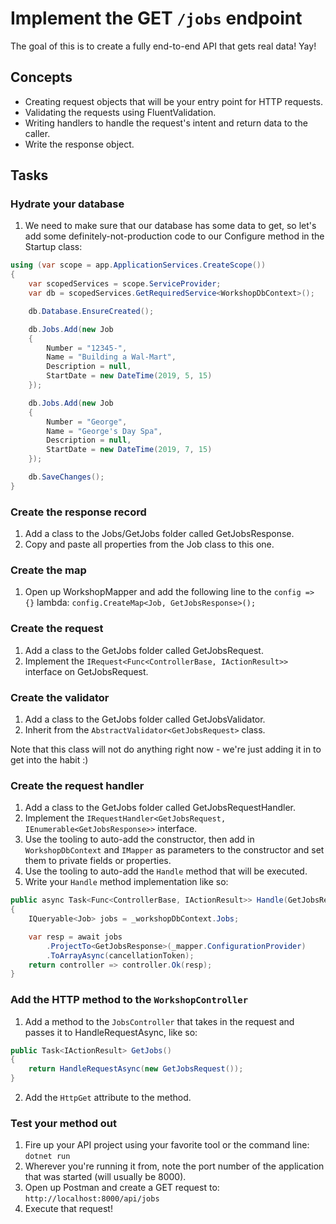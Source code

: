 # Implement the GET `/jobs` endpoint

The goal of this is to create a fully end-to-end API that gets real data! Yay!

## Concepts

- Creating request objects that will be your entry point for HTTP requests. 
- Validating the requests using FluentValidation.
- Writing handlers to handle the request's intent and return data to the caller.
- Write the response object.

## Tasks

### Hydrate your database

1. We need to make sure that our database has some data to get, so let's add some definitely-not-production code to our Configure method in the Startup class:

```csharp
using (var scope = app.ApplicationServices.CreateScope())
{
    var scopedServices = scope.ServiceProvider;
    var db = scopedServices.GetRequiredService<WorkshopDbContext>();

    db.Database.EnsureCreated();

    db.Jobs.Add(new Job
    {
        Number = "12345-",
        Name = "Building a Wal-Mart",
        Description = null,
        StartDate = new DateTime(2019, 5, 15)
    });

    db.Jobs.Add(new Job
    {
        Number = "George",
        Name = "George's Day Spa",
        Description = null,
        StartDate = new DateTime(2019, 7, 15)
    });

    db.SaveChanges();
}
```

### Create the response record

1. Add a class to the Jobs/GetJobs folder called GetJobsResponse.
2. Copy and paste all properties from the Job class to this one.

### Create the map

1. Open up WorkshopMapper and add the following line to the `config => {}` lambda: `config.CreateMap<Job, GetJobsResponse>();`

### Create the request

1. Add a class to the GetJobs folder called GetJobsRequest.
2. Implement the `IRequest<Func<ControllerBase, IActionResult>>` interface on GetJobsRequest.

### Create the validator 

1. Add a class to the GetJobs folder called GetJobsValidator.
2. Inherit from the `AbstractValidator<GetJobsRequest>` class.

Note that this class will not do anything right now - we're just adding it in to get into the habit :)

### Create the request handler

1. Add a class to the GetJobs folder called GetJobsRequestHandler.
2. Implement the `IRequestHandler<GetJobsRequest, IEnumerable<GetJobsResponse>>` interface.
3. Use the tooling to auto-add the constructor, then add in `WorkshopDbContext` and `IMapper` as parameters to the constructor and set them to private fields or properties.
4. Use the tooling to auto-add the `Handle` method that will be executed.
5. Write your `Handle` method implementation like so:

```csharp
public async Task<Func<ControllerBase, IActionResult>> Handle(GetJobsRequest message, CancellationToken cancellationToken)
{
    IQueryable<Job> jobs = _workshopDbContext.Jobs;

    var resp = await jobs
        .ProjectTo<GetJobsResponse>(_mapper.ConfigurationProvider)
        .ToArrayAsync(cancellationToken);
    return controller => controller.Ok(resp);
}
```

### Add the HTTP method to the `WorkshopController`

1. Add a method to the `JobsController` that takes in the request and passes it to HandleRequestAsync, like so:

```csharp
public Task<IActionResult> GetJobs()
{
    return HandleRequestAsync(new GetJobsRequest());
}
```

2. Add the `HttpGet` attribute to the method.

### Test your method out

1. Fire up your API project using your favorite tool or the command line: `dotnet run`
2. Wherever you're running it from, note the port number of the application that was started (will usually be 8000).
3. Open up Postman and create a GET request to: `http://localhost:8000/api/jobs`
4. Execute that request!
